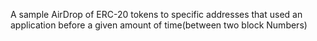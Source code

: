 
A sample AirDrop of ERC-20 tokens to specific addresses that used an application before a given amount of time(between two block Numbers)
